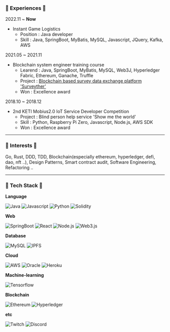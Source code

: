 ### 👀 Experiences 👀  

2022.11 ~ <b>Now</b>
* Instant Game Logistics
  *  Position : Java developer
  *  Skill : Java, SpringBoot, MyBatis, MySQL, Javascript, JQuery, Kafka, AWS

2021.05 ~ 2021.11
* Blockchain system engineer training course
  * Learend : Java, SpringBoot, MyBatis, MySQL, Web3J, Hyperledger Fabric, Ethereum, Ganache, Truffle
  * Project : [Blockchain based survey data exchange platform 'Surveyther'](https://github.com/HyperLedjo/surveyther-backend-main)
  * Won : Excellence award
  
2018.10 ~ 2018.12
* 2nd KETI Mobius2.0 IoT Service Developer Competition
  * Project : Blind person help service 'Show me the world'
  * Skill : Python, Raspberry Pi Zero, Javascript, Node.js, AWS SDK
  * Won : Excellence award
----  

### 🛒 Interests 🛒  

Go, Rust, DDD, TDD, Blockchain(especially ethereum, hyperledger, defi, dao, nft ..),
Design Patterns, Smart contract audit, Software Engineering, Refactoring ..


----
### 🌟 Tech Stack 🌟  

<b>Language</b>  

![Java](https://img.shields.io/badge/Java-007396?style=flat-square&logo=Java&logoColor=white)
![Javascript](https://img.shields.io/badge/Javascript-F7DF1E?style=flat-square&logo=Javascript&logoColor=black)
![Python](https://img.shields.io/badge/Python-3776AB?style=flat-square&logo=Python&logoColor=black)
![Solidity](https://img.shields.io/badge/Solidity-363636?style=flat-square&logo=Solidity&logoColor=white)  

<b>Web</b>  

![SpringBoot](https://img.shields.io/badge/SpringBoot-6DB33F?style=flat-square&logo=SpringBoot&logoColor=white)
![React](https://img.shields.io/badge/React-61DAFB?style=flat-square&logo=React&logoColor=black)
![Node.js](https://img.shields.io/badge/Node.js-339933?style=flat-square&logo=Node.js&logoColor=white)
![Web3.js](https://img.shields.io/badge/Web3.js-F16822?style=flat-square&logo=Web3.js&logoColor=black)  


<b>Database</b>  

![MySQL](https://img.shields.io/badge/MySQL-4479A1?style=flat-square&logo=MySQL&logoColor=white)
![IPFS](https://img.shields.io/badge/IPFS-65C2CB?style=flat-square&logo=IPFS&logoColor=black)  

<b>Cloud</b>  

![AWS](https://img.shields.io/badge/AWS-232F3E?style=flat-square&logo=AmazonAWS&logoColor=yellow)
![Oracle](https://img.shields.io/badge/Oracle-F80000?style=flat-square&logo=Oracle&logoColor=white)
![Heroku](https://img.shields.io/badge/Heroku-430098?style=flat-square&logo=Heroku&logoColor=white)  

<b>Machine-learning</b>  

![Tensorflow](https://img.shields.io/badge/Tensorflow-FF6F00?style=flat-square&logo=Tensorflow&logoColor=black)  

<b>Blockchain</b>  

![Ethereum](https://img.shields.io/badge/Ethereum-3C3C3D?style=flat-square&logo=Ethereum&logoColor=white)
![Hyperledger](https://img.shields.io/badge/Hyperledger-2F3134?style=flat-square&logo=Hyperledger&logoColor=white)

<b>etc</b>  

![Twitch](https://img.shields.io/badge/Twitch-9146FF?style=flat-square&logo=Twitch&logoColor=white)
![Discord](https://img.shields.io/badge/Discord-5865F2?style=flat-square&logo=Discord&logoColor=white)

<!--
**KimH4nKyul/KimH4nKyul** is a ✨ _special_ ✨ repository because its `README.md` (this file) appears on your GitHub profile.

Here are some ideas to get you started:

- 🔭 I’m currently working on ...
- 🌱 I’m currently learning ...
- 👯 I’m looking to collaborate on ...
- 🤔 I’m looking for help with ...
- 💬 Ask me about ...
- 📫 How to reach me: ...
- 😄 Pronouns: ...
- ⚡ Fun fact: ...
-->
